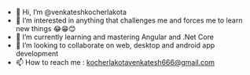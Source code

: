- 👋 Hi, I’m @venkateshkocherlakota
- 👀 I’m interested in anything that challenges me and forces me to learn new things 😂😁😊
- 🌱 I’m currently learning and mastering Angular and .Net Core
- 💞️ I’m looking to collaborate on web, desktop and android app development
- 📫 How to reach me : kocherlakotavenkatesh666@gmail.com

<!---
venkateshkocherlakota/venkateshkocherlakota is a ✨ special ✨ repository because its `README.md` (this file) appears on your GitHub profile.
You can click the Preview link to take a look at your changes.
--->
